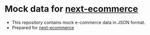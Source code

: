 # Mock data for [next-ecommerce](https://github.com/can-erturk/next-ecommerce)

- This repository contains mock e-commerce data in JSON format.
- Prepared for [next-ecommerce](https://github.com/can-erturk/next-ecommerce)
